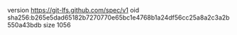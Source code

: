 version https://git-lfs.github.com/spec/v1
oid sha256:b265e5dad65182b7270770e65bc1e4768b1a24df56cc25a8a2c3a2b550a43bdb
size 1056
